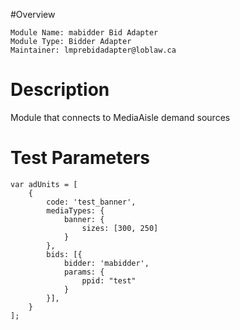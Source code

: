 #Overview

```
Module Name: mabidder Bid Adapter
Module Type: Bidder Adapter
Maintainer: lmprebidadapter@loblaw.ca
```

# Description

Module that connects to MediaAisle demand sources

# Test Parameters
```
var adUnits = [
    {
        code: 'test_banner',
        mediaTypes: {
            banner: {
                sizes: [300, 250]
            }
        },
        bids: [{
            bidder: 'mabidder',
            params: {
                ppid: "test"
            }
        }],
    }
];
```
